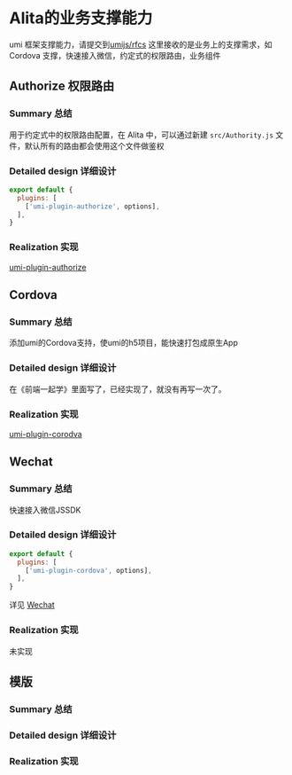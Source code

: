 # Alita的业务支撑能力

umi 框架支撑能力，请提交到[umijs/rfcs](https://github.com/umijs/rfcs)
这里接收的是业务上的支撑需求，如 Cordova 支撑，快速接入微信，约定式的权限路由，业务组件

## Authorize 权限路由

### Summary 总结

用于约定式中的权限路由配置，在 Alita 中，可以通过新建 `src/Authority.js` 文件，默认所有的路由都会使用这个文件做鉴权

### Detailed design 详细设计

```js
export default {
  plugins: [
    ['umi-plugin-authorize', options],
  ],
}
```

### Realization 实现

[umi-plugin-authorize](https://www.npmjs.com/package/umi-plugin-authorize)

## Cordova

### Summary 总结

添加umi的Cordova支持，使umi的h5项目，能快速打包成原生App

### Detailed design 详细设计

在《前端一起学》里面写了，已经实现了，就没有再写一次了。

### Realization 实现

[umi-plugin-corodva](https://www.npmjs.com/package/umi-plugin-cordova)

## Wechat

### Summary 总结

快速接入微信JSSDK

### Detailed design 详细设计

```js
export default {
  plugins: [
    ['umi-plugin-cordova', options],
  ],
}
```

详见 [Wechat](./wechat.md)

### Realization 实现

未实现

## 模版

### Summary 总结

### Detailed design 详细设计

### Realization 实现
